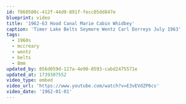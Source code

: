 ```yaml
---
id: f860500c-412f-44d9-891f-fecc05dd847e
blueprint: video
title: '1962-63 Hood Canal Marie Cabin Whidbey'
caption: 'Timer Lake Belts Seymore Wentz Carl Dorreys July 1963'
tags:
  - 1960s
  - mccreary
  - wentz
  - belts
  - 8mm
updated_by: 856d059d-127a-4e90-8593-cabd2475571e
updated_at: 1739307552
video_type: embed
video_url: 'https://www.youtube.com/watch?v=E3vEVdZP6cs'
video_date: '1962-01-01'
---
```

